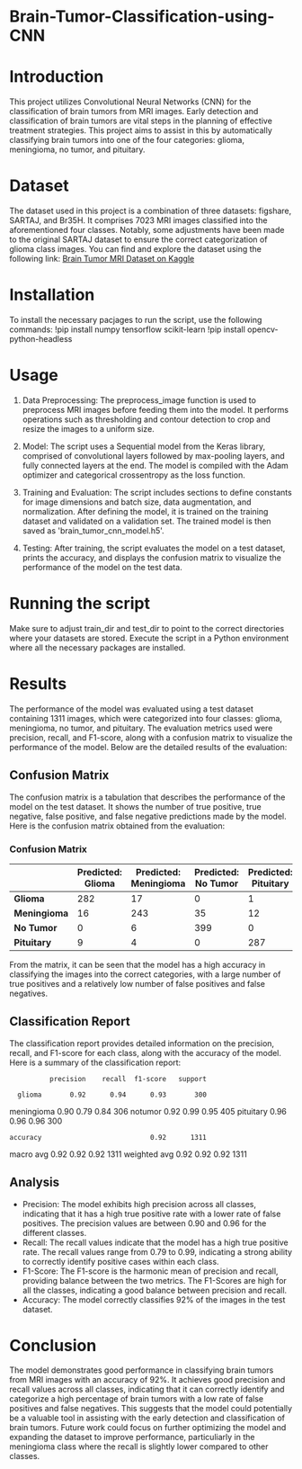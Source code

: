 # Brain-Tumor-Classification-using-CNN

# Introduction

This project utilizes Convolutional Neural Networks (CNN) for the classification of brain tumors from MRI images. Early detection and classification of brain tumors are vital steps in the planning of effective treatment strategies. This project aims to assist in this by automatically classifying brain tumors into one of the four categories: glioma, meningioma, no tumor, and pituitary.

# Dataset
The dataset used in this project is a combination of three datasets: figshare, SARTAJ, and Br35H. It comprises 7023 MRI images classified into the aforementioned four classes. Notably, some adjustments have been made to the original SARTAJ dataset to ensure the correct categorization of glioma class images. You can find and explore the dataset using the following link: [Brain Tumor MRI Dataset on Kaggle](https://www.kaggle.com/datasets/masoudnickparvar/brain-tumor-mri-dataset)

# Installation
To install the necessary pacjages to run the script, use the following commands:
!pip install numpy tensorflow scikit-learn
!pip install opencv-python-headless

# Usage

1. Data Preprocessing: The preprocess_image function is used to preprocess MRI images before feeding them into the model. It performs operations such as thresholding and contour detection to crop and resize the images to a uniform size.

2. Model: The script uses a Sequential model from the Keras library, comprised of convolutional layers followed by max-pooling layers, and fully connected layers at the end. The model is compiled with the Adam optimizer and categorical crossentropy as the loss function.

3. Training and Evaluation: The script includes sections to define constants for image dimensions and batch size, data augmentation, and normalization. After defining the model, it is trained on the training dataset and validated on a validation set. The trained model is then saved as 'brain_tumor_cnn_model.h5'.

4. Testing: After training, the script evaluates the model on a test dataset, prints the accuracy, and displays the confusion matrix to visualize the performance of the model on the test data.

# Running the script
Make sure to adjust train_dir and test_dir to point to the correct directories where your datasets are stored.
Execute the script in a Python environment where all the necessary packages are installed.

# Results

The performance of the model was evaluated using a test dataset containing 1311 images, which were categorized into four classes: glioma, meningioma, no tumor, and pituitary. The evaluation metrics used were precision, recall, and F1-score, along with a confusion matrix to visualize the performance of the model. Below are the detailed results of the evaluation:

## Confusion Matrix
The confusion matrix is a tabulation that describes the performance of the model on the test dataset. It shows the number of true positive, true negative, false positive, and false negative predictions made by the model. Here is the confusion matrix obtained from the evaluation:

### Confusion Matrix

|            | Predicted: Glioma | Predicted: Meningioma | Predicted: No Tumor | Predicted: Pituitary |
|------------|-------------------|------------------------|---------------------|----------------------|
| **Glioma**       | 282               | 17                    | 0                   | 1                    |
| **Meningioma**   | 16                | 243                   | 35                  | 12                   |
| **No Tumor**     | 0                 | 6                     | 399                 | 0                    |
| **Pituitary**    | 9                 | 4                     | 0                   | 287                  |



From the matrix, it can be seen that the model has a high accuracy in classifying the images into the correct categories, with a large number of true positives and a relatively low number of false positives and false negatives.

## Classification Report
The classification report provides detailed information on the precision, recall, and F1-score for each class, along with the accuracy of the model. Here is a summary of the classification report:

              precision    recall  f1-score   support

      glioma       0.92      0.94      0.93       300
  meningioma       0.90      0.79      0.84       306
     notumor       0.92      0.99      0.95       405
   pituitary       0.96      0.96      0.96       300

    accuracy                           0.92      1311
   macro avg       0.92      0.92      0.92      1311
weighted avg       0.92      0.92      0.92      1311



## Analysis

- Precision: The model exhibits high precision across all classes, indicating that it has a high true positive rate with a lower rate of false positives. The precision values are between 0.90 and 0.96 for the different classes.
- Recall: The recall values indicate that the model has a high true positive rate. The recall values range from 0.79 to 0.99, indicating a strong ability to correctly identify positive cases within each class.
- F1-Score: The F1-score is the harmonic mean of precision and recall, providing balance between the two metrics.  The F1-Scores are high for all the classes, indicating a good balance between precision and recall.
- Accuracy: The model correctly classifies 92% of the images in the test dataset.

# Conclusion

The model demonstrates good performance in classifying brain tumors from MRI images with an accuracy of 92%. It achieves good precision and recall values across all classes, indicating that it can correctly identify and categorize a high percentage of brain tumors with a low rate of false positives and false negatives. This suggests that the model could potentially be a valuable tool in assisting with the early detection and classification of brain tumors. Future work could focus on further optimizing the model and expanding the dataset to improve performance, particuliarly in the meningioma class where the recall is slightly lower compared to other classes.



